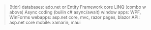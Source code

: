 > [!tldr]
> databases: ado.net or Entity Framework core
> LINQ (combo w above)
> Async coding (builin c# async/await)
> window apps: WPF, WinForms
> webapps: asp.net core, mvc, razor pages, blazor
> API: asp.net core
> mobile: xamarin, maui
